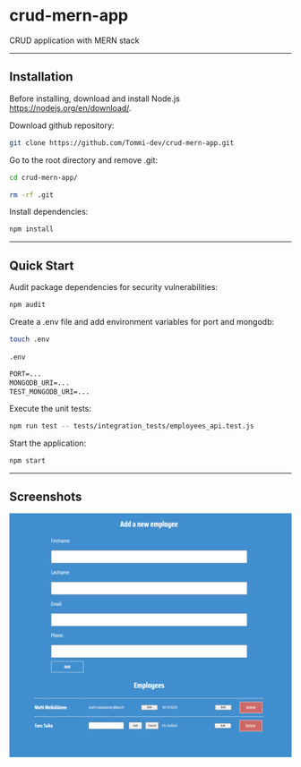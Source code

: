 # crud-mern-app  
CRUD application with MERN stack  
  
---    
  
## Installation  
  
Before installing, download and install Node.js https://nodejs.org/en/download/.  

Download github repository:    
  
```bash
git clone https://github.com/Tommi-dev/crud-mern-app.git    
```  
  
Go to the root directory and remove .git:  
  
```bash
cd crud-mern-app/  
```  
  
```bash
rm -rf .git
```  
  
Install dependencies:  
  
```bash
npm install
```  
  
---  

## Quick Start  
   
Audit package dependencies for security vulnerabilities:    
  
```bash
npm audit
```  
  
Create a .env file and add environment variables for port and mongodb:  
  
```bash
touch .env
```  
  
`.env`  
```env
PORT=...
MONGODB_URI=...
TEST_MONGODB_URI=...
```  
  
Execute the unit tests:  
  
```bash
npm run test -- tests/integration_tests/employees_api.test.js  
```  
  
Start the application:  
  
```bash
npm start
```  
  
---  
  
## Screenshots  
  
<img src="./images/example-1.png" width="1000" height="auto">  
 